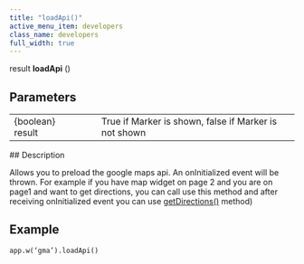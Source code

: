 ```yaml
---
title: "loadApi()"
active_menu_item: developers
class_name: developers
full_width: true
---
```



result **loadApi** ()

## Parameters

<table>
<tr>
<td width="169">
{boolean} result

</td>
<td width="17">
</td>
<td width="694">
True if Marker is shown, false if Marker is not shown

</td>
</tr>
</table>
## Description

Allows you to preload the google maps api. An onInitialized event will be thrown. For example if you have map widget on page 2 and you are on page1 and want to get directions, you can call use this method and after receiving onInitialized event you can use [getDirections()](/developers/user-guide/scripting-apis/client-api/widget-object-functions/advanced-maps/getdirections) method)

## Example

    app.w(‘gma’).loadApi() 
   
